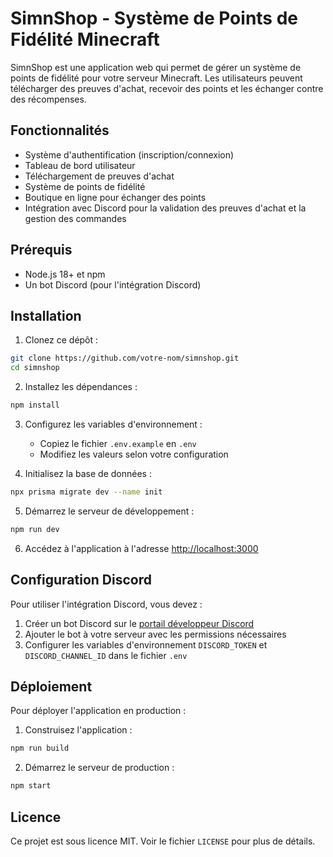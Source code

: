 # SimnShop - Système de Points de Fidélité Minecraft

SimnShop est une application web qui permet de gérer un système de points de fidélité pour votre serveur Minecraft. Les utilisateurs peuvent télécharger des preuves d'achat, recevoir des points et les échanger contre des récompenses.

## Fonctionnalités

- Système d'authentification (inscription/connexion)
- Tableau de bord utilisateur
- Téléchargement de preuves d'achat
- Système de points de fidélité
- Boutique en ligne pour échanger des points
- Intégration avec Discord pour la validation des preuves d'achat et la gestion des commandes

## Prérequis

- Node.js 18+ et npm
- Un bot Discord (pour l'intégration Discord)

## Installation

1. Clonez ce dépôt :
```bash
git clone https://github.com/votre-nom/simnshop.git
cd simnshop
```

2. Installez les dépendances :
```bash
npm install
```

3. Configurez les variables d'environnement :
   - Copiez le fichier `.env.example` en `.env`
   - Modifiez les valeurs selon votre configuration

4. Initialisez la base de données :
```bash
npx prisma migrate dev --name init
```

5. Démarrez le serveur de développement :
```bash
npm run dev
```

6. Accédez à l'application à l'adresse [http://localhost:3000](http://localhost:3000)

## Configuration Discord

Pour utiliser l'intégration Discord, vous devez :

1. Créer un bot Discord sur le [portail développeur Discord](https://discord.com/developers/applications)
2. Ajouter le bot à votre serveur avec les permissions nécessaires
3. Configurer les variables d'environnement `DISCORD_TOKEN` et `DISCORD_CHANNEL_ID` dans le fichier `.env`

## Déploiement

Pour déployer l'application en production :

1. Construisez l'application :
```bash
npm run build
```

2. Démarrez le serveur de production :
```bash
npm start
```

## Licence

Ce projet est sous licence MIT. Voir le fichier `LICENSE` pour plus de détails.
